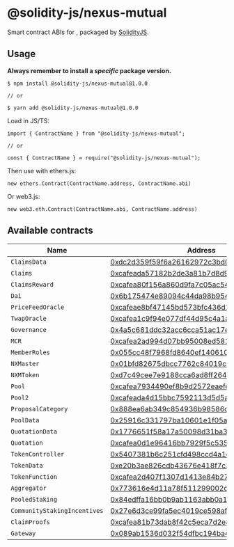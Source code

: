 # @solidity-js/nexus-mutual

Smart contract ABIs for [](), packaged by [SolidityJS](https://github.com/solidity-js).

## Usage

**Always remember to install a _specific_ package version.**

    $ npm install @solidity-js/nexus-mutual@1.0.0

    // or

    $ yarn add @solidity-js/nexus-mutual@1.0.0

Load in JS/TS:

    import { ContractName } from "@solidity-js/nexus-mutual";

    // or

    const { ContractName } = require("@solidity-js/nexus-mutual");

Then use with ethers.js:

    new ethers.Contract(ContractName.address, ContractName.abi)

Or web3.js:

    new web3.eth.Contract(ContractName.abi, ContractName.address)


## Available contracts

| Name | Address |
| ---- | ------- |
| `ClaimsData` | [0xdc2d359f59f6a26162972c3bd0cfbfd8c9ef43af](https://etherscan.com/address/0xdc2d359f59f6a26162972c3bd0cfbfd8c9ef43af) |
| `Claims` | [0xcafeada57182b2de3a81b7d8d97a7a223ff9c978](https://etherscan.com/address/0xcafeada57182b2de3a81b7d8d97a7a223ff9c978) |
| `ClaimsReward` | [0xcafea80f156a860d9fa7c05ac540f1faddaecf78](https://etherscan.com/address/0xcafea80f156a860d9fa7c05ac540f1faddaecf78) |
| `Dai` | [0x6b175474e89094c44da98b954eedeac495271d0f](https://etherscan.com/address/0x6b175474e89094c44da98b954eedeac495271d0f) |
| `PriceFeedOracle` | [0xcafeae8bf47145bd573bfc436d1728cff224ca13](https://etherscan.com/address/0xcafeae8bf47145bd573bfc436d1728cff224ca13) |
| `TwapOracle` | [0xcafea1c9f94e077df44d95c4a1ad5a5747a18b5c](https://etherscan.com/address/0xcafea1c9f94e077df44d95c4a1ad5a5747a18b5c) |
| `Governance` | [0x4a5c681ddc32acc6cca51ac17e9d461e6be87900](https://etherscan.com/address/0x4a5c681ddc32acc6cca51ac17e9d461e6be87900) |
| `MCR` | [0xcafea2ad994d07bb95008ed5810068546c128895](https://etherscan.com/address/0xcafea2ad994d07bb95008ed5810068546c128895) |
| `MemberRoles` | [0x055cc48f7968fd8640ef140610dd4038e1b03926](https://etherscan.com/address/0x055cc48f7968fd8640ef140610dd4038e1b03926) |
| `NXMaster` | [0x01bfd82675dbcc7762c84019ca518e701c0cd07e](https://etherscan.com/address/0x01bfd82675dbcc7762c84019ca518e701c0cd07e) |
| `NXMToken` | [0xd7c49cee7e9188cca6ad8ff264c1da2e69d4cf3b](https://etherscan.com/address/0xd7c49cee7e9188cca6ad8ff264c1da2e69d4cf3b) |
| `Pool` | [0xcafea7934490ef8b9d2572eaefeb9d48162ea5d8](https://etherscan.com/address/0xcafea7934490ef8b9d2572eaefeb9d48162ea5d8) |
| `Pool2` | [0xcafeada4d15bbc7592113d5d5af631b5dcd53dcb](https://etherscan.com/address/0xcafeada4d15bbc7592113d5d5af631b5dcd53dcb) |
| `ProposalCategory` | [0x888ea6ab349c854936b98586ce6a17e98bf254b2](https://etherscan.com/address/0x888ea6ab349c854936b98586ce6a17e98bf254b2) |
| `PoolData` | [0x25916c331797ba10601e1f05a1da0b425302f5a2](https://etherscan.com/address/0x25916c331797ba10601e1f05a1da0b425302f5a2) |
| `QuotationData` | [0x1776651f58a17a50098d31ba3c3cd259c1903f7a](https://etherscan.com/address/0x1776651f58a17a50098d31ba3c3cd259c1903f7a) |
| `Quotation` | [0xcafea0d1e96416bb7929f5c5357ca4b837910705](https://etherscan.com/address/0xcafea0d1e96416bb7929f5c5357ca4b837910705) |
| `TokenController` | [0x5407381b6c251cfd498ccd4a1d877739cb7960b8](https://etherscan.com/address/0x5407381b6c251cfd498ccd4a1d877739cb7960b8) |
| `TokenData` | [0xe20b3ae826cdb43676e418f7c3b84b75b5697a40](https://etherscan.com/address/0xe20b3ae826cdb43676e418f7c3b84b75b5697a40) |
| `TokenFunction` | [0xcafea2d407f1307d1413e84b2730f0870fd72dc0](https://etherscan.com/address/0xcafea2d407f1307d1413e84b2730f0870fd72dc0) |
| `Aggregator` | [0x773616e4d11a78f511299002da57a0a94577f1f4](https://etherscan.com/address/0x773616e4d11a78f511299002da57a0a94577f1f4) |
| `PooledStaking` | [0x84edffa16bb0b9ab1163abb0a13ff0744c11272f](https://etherscan.com/address/0x84edffa16bb0b9ab1163abb0a13ff0744c11272f) |
| `CommunityStakingIncentives` | [0x27e6d3ce99fa5ec4019ce598af54bcb3a2fb2e5f](https://etherscan.com/address/0x27e6d3ce99fa5ec4019ce598af54bcb3a2fb2e5f) |
| `ClaimProofs` | [0xcafea81b73dab8f42c5eca7d2e821a82660b6775](https://etherscan.com/address/0xcafea81b73dab8f42c5eca7d2e821a82660b6775) |
| `Gateway` | [0x089ab1536d032f54dfbc194ba47529a4351af1b5](https://etherscan.com/address/0x089ab1536d032f54dfbc194ba47529a4351af1b5) |
